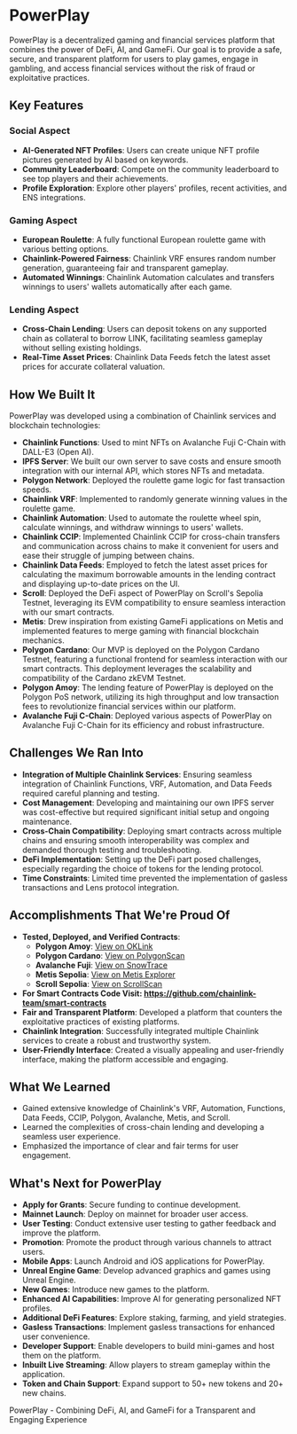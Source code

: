 # PowerPlay
PowerPlay is a decentralized gaming and financial services platform that combines the power of DeFi, AI, and GameFi. Our goal is to provide a safe, secure, and transparent platform for users to play games, engage in gambling, and access financial services without the risk of fraud or exploitative practices.

## Key Features

### Social Aspect
- **AI-Generated NFT Profiles**: Users can create unique NFT profile pictures generated by AI based on keywords.
- **Community Leaderboard**: Compete on the community leaderboard to see top players and their achievements.
- **Profile Exploration**: Explore other players' profiles, recent activities, and ENS integrations.

### Gaming Aspect
- **European Roulette**: A fully functional European roulette game with various betting options.
- **Chainlink-Powered Fairness**: Chainlink VRF ensures random number generation, guaranteeing fair and transparent gameplay.
- **Automated Winnings**: Chainlink Automation calculates and transfers winnings to users' wallets automatically after each game.

### Lending Aspect
- **Cross-Chain Lending**: Users can deposit tokens on any supported chain as collateral to borrow LINK, facilitating seamless gameplay without selling existing holdings.
- **Real-Time Asset Prices**: Chainlink Data Feeds fetch the latest asset prices for accurate collateral valuation.

## How We Built It
PowerPlay was developed using a combination of Chainlink services and blockchain technologies:

- **Chainlink Functions**: Used to mint NFTs on Avalanche Fuji C-Chain with DALL-E3 (Open AI).
- **IPFS Server**: We built our own server to save costs and ensure smooth integration with our internal API, which stores NFTs and metadata.
- **Polygon Network**: Deployed the roulette game logic for fast transaction speeds.
- **Chainlink VRF**: Implemented to randomly generate winning values in the roulette game.
- **Chainlink Automation**: Used to automate the roulette wheel spin, calculate winnings, and withdraw winnings to users' wallets.
- **Chainlink CCIP**: Implemented Chainlink CCIP for cross-chain transfers and communication across chains to make it convenient for users and ease their struggle of jumping between chains.
- **Chainlink Data Feeds**: Employed to fetch the latest asset prices for calculating the maximum borrowable amounts in the lending contract and displaying up-to-date prices on the UI.
- **Scroll**: Deployed the DeFi aspect of PowerPlay on Scroll's Sepolia Testnet, leveraging its EVM compatibility to ensure seamless interaction with our smart contracts.
- **Metis**: Drew inspiration from existing GameFi applications on Metis and implemented features to merge gaming with financial blockchain mechanics.
- **Polygon Cardano**: Our MVP is deployed on the Polygon Cardano Testnet, featuring a functional frontend for seamless interaction with our smart contracts. This deployment leverages the scalability and compatibility of the Cardano zkEVM Testnet.
- **Polygon Amoy**: The lending feature of PowerPlay is deployed on the Polygon PoS network, utilizing its high throughput and low transaction fees to revolutionize financial services within our platform.
- **Avalanche Fuji C-Chain**: Deployed various aspects of PowerPlay on Avalanche Fuji C-Chain for its efficiency and robust infrastructure.

## Challenges We Ran Into
- **Integration of Multiple Chainlink Services**: Ensuring seamless integration of Chainlink Functions, VRF, Automation, and Data Feeds required careful planning and testing.
- **Cost Management**: Developing and maintaining our own IPFS server was cost-effective but required significant initial setup and ongoing maintenance.
- **Cross-Chain Compatibility**: Deploying smart contracts across multiple chains and ensuring smooth interoperability was complex and demanded thorough testing and troubleshooting.
- **DeFi Implementation**: Setting up the DeFi part posed challenges, especially regarding the choice of tokens for the lending protocol.
- **Time Constraints**: Limited time prevented the implementation of gasless transactions and Lens protocol integration.

## Accomplishments That We're Proud Of
- **Tested, Deployed, and Verified Contracts**: 
  - **Polygon Amoy**: [View on OKLink](https://www.oklink.com/amoy/address/0x559e845af1b4da1139c2d5b33cd72a81bd1557cc/contract)
  - **Polygon Cardano**: [View on PolygonScan](https://cardona-zkevm.polygonscan.com/address/0x7D28aD92df4cDF6CA3ffD1E1d5c412800d7d6C76)
  - **Avalanche Fuji**: [View on SnowTrace](https://testnet.snowtrace.io/address/0x73610d151447Ebf8f86A49Ff003c1e22c4d47c80/contract/43113/code)
  - **Metis Sepolia**: [View on Metis Explorer](https://sepolia-explorer.metisdevops.link/address/0x0175DD80dc6EEE9b5443E31036D184Ea895D74a9)
  - **Scroll Sepolia**: [View on ScrollScan](https://sepolia.scrollscan.com/address/0x7D28aD92df4cDF6CA3ffD1E1d5c412800d7d6C76)
- **For Smart Contracts Code Visit: https://github.com/chainlink-team/smart-contracts**
- **Fair and Transparent Platform**: Developed a platform that counters the exploitative practices of existing platforms.
- **Chainlink Integration**: Successfully integrated multiple Chainlink services to create a robust and trustworthy system.
- **User-Friendly Interface**: Created a visually appealing and user-friendly interface, making the platform accessible and engaging.

## What We Learned
- Gained extensive knowledge of Chainlink's VRF, Automation, Functions, Data Feeds, CCIP, Polygon, Avalanche, Metis, and Scroll.
- Learned the complexities of cross-chain lending and developing a seamless user experience.
- Emphasized the importance of clear and fair terms for user engagement.

## What's Next for PowerPlay
- **Apply for Grants**: Secure funding to continue development.
- **Mainnet Launch**: Deploy on mainnet for broader user access.
- **User Testing**: Conduct extensive user testing to gather feedback and improve the platform.
- **Promotion**: Promote the product through various channels to attract users.
- **Mobile Apps**: Launch Android and iOS applications for PowerPlay.
- **Unreal Engine Game**: Develop advanced graphics and games using Unreal Engine.
- **New Games**: Introduce new games to the platform.
- **Enhanced AI Capabilities**: Improve AI for generating personalized NFT profiles.
- **Additional DeFi Features**: Explore staking, farming, and yield strategies.
- **Gasless Transactions**: Implement gasless transactions for enhanced user convenience.
- **Developer Support**: Enable developers to build mini-games and host them on the platform.
- **Inbuilt Live Streaming**: Allow players to stream gameplay within the application.
- **Token and Chain Support**: Expand support to 50+ new tokens and 20+ new chains.

PowerPlay - Combining DeFi, AI, and GameFi for a Transparent and Engaging Experience
